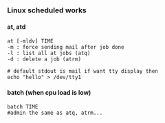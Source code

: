 ### Linux scheduled works

#### at, atd
```
at [-mldv] TIME
-m : force sending mail after job done
-l : list all at jobs (atq)
-d : delete a job (atrm)

# default stdout is mail if want tty display then
echo "hello" > /dev/tty1
```
#### batch (when cpu load is low)
```
batch TIME
#admin the same as atq, atrm...
```

